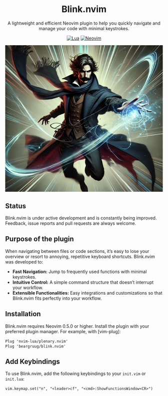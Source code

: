<div align="center">

# Blink.nvim

A lightweight and efficient Neovim plugin to help you quickly navigate and manage your code with minimal keystrokes.

[![Lua](https://img.shields.io/badge/Lua-blue.svg?style=for-the-badge&logo=lua)](http://www.lua.org)
[![Neovim](https://img.shields.io/badge/Neovim%200.5+-green.svg?style=for-the-badge&logo=neovim)](https://neovim.io)

</div>

![Blink](blink.jpeg)

## Status

Blink.nvim is under active development and is constantly being improved. Feedback, issue reports and pull requests are always welcome.

## Purpose of the plugin

When navigating between files or code sections, it’s easy to lose your overview or resort to annoying, repetitive keyboard shortcuts. Blink.nvim was developed to:

- **Fast Navigation:** Jump to frequently used functions with minimal keystrokes.
- **Intuitive Control:** A simple command structure that doesn’t interrupt your workflow.
- **Extensible Functionalities:** Easy integrations and customizations so that Blink.nvim fits perfectly into your workflow.

## Installation

Blink.nvim requires Neovim 0.5.0 or higher. Install the plugin with your preferred plugin manager. For example, with [vim-plug]:

```viml
Plug 'nvim-lua/plenary.nvim'
Plug 'beargruug/blink.nvim'
```

## Add Keybindings

To use Blink.nvim, add the following keybindings to your `init.vim` or `init.lua`:

```viml
vim.keymap.set("n", "<leader>cf", "<cmd>:ShowFunctionsWindow<CR>")
```


